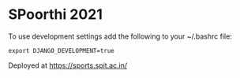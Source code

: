 # SPoorthi 2021


To use development settings add the following to your ~/.bashrc file:

```
export DJANGO_DEVELOPMENT=true
```

Deployed at https://sports.spit.ac.in/
